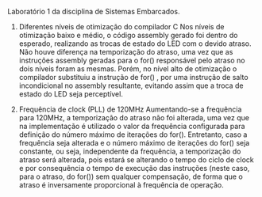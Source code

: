Laboratório 1 da disciplina de Sistemas Embarcados.

1. Diferentes níveis de otimização do compilador C
  Nos  níveis de otimização baixo e médio, o código assembly gerado foi dentro do esperado, realizando as trocas de estado do LED com o devido atraso. Não houve diferença na
  temporização do atraso, uma vez que as instruções assembly geradas para o for() responsável pelo atraso no dois níveis foram as mesmas. Porém, no nível alto de otimização o
  compilador substituiu a instrução de for() , por uma instrução de salto incondicional no assembly resultante, evitando assim que a troca de estado do LED seja perceptível.
  
2. Frequência de clock (PLL) de 120MHz
  Aumentando-se a frequência para 120MHz, a temporização do atraso não foi alterada, uma vez que na implementação é utilizado o valor da frequência configurada para definição
  do número máximo de iterações do for(). Entretanto, caso a frequência seja alterada e o número máximo de iterações do for() seja constante, ou seja, independente da frequência,
  a temporização do atraso será alterada, pois estará se alterando o tempo do ciclo de clock e por consequência o tempo de execução das instruções (neste caso, para o atraso, do
  for()) sem qualquer compensação, de forma que o atraso é inversamente proporcional à frequência de operação.
  
